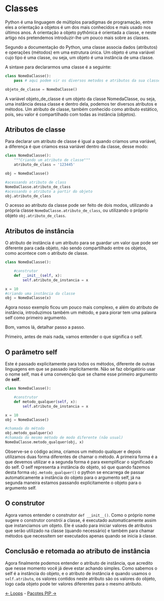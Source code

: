 # Classes

Python é uma linguagem de múltiplos paradigmas de programação, entre eles a orientação a objetos é um dos mais conhecidos e mais usado nos últimos anos. A orientação a objeto pythônica é orientada a classe, e neste artigo nós pretendemos introduzir-lhe um pouco mais sobre as classes.

Segundo a documentação do Python, uma classe associa dados (atributos) e operações (métodos) em uma estrutura única. Um objeto é uma variável cujo tipo é uma classe, ou seja, um objeto é uma instância de uma classe.

A sintaxe para declararmos uma classe é a seguinte:

```python
class NomeDaClasse():
    pass # aqui podem vir os diversos metodos e atributos da sua classe

objeto_de_classe = NomeDaClasse()
```

A variável objeto_de_classe é um objeto da classe NomedaClasse, ou seja, uma instância dessa classe e dentro dela, podemos ter diversos atributos e métodos. Um atributo de classe, também conhecido como atributo estático, pois, seu valor é compartilhado com todas as instância (objetos).

## Atributos de classe

Para declarar um atributo de classe é igual a quando criamos uma variável, a diferença é que criamos essa variável dentro da classe, desse modo:

```py
class NomeDaClasse():
    """Criando um atributo de classe"""
    atributo_de_class = '123445'

obj = NomeDaClasse()

#acessando atributo de class
NomeDaClasse.atributo_de_class
#acessando o atributo a partir do objeto
obj.atributo_de_class
```

O acesso ao atributo da classe pode ser feito de dois modos, utilizando a própria classe ```NomeDaClasse.atributo_de_class```, ou utilizando o próprio objeto ```obj.atributo_de_class```.

## Atributos de instância

O atributo de instância é um atributo para se guardar um valor que pode ser diferente para cada objeto, não sendo compartilhado entre os objetos, como acontece com o atributo de classe.

```py
class NomeDaClasse():

    #construtor
    def __init__(self, x):
        self.atributo_de_instancia = x

x = 10
#criando uma instância da classe
obj = NomeDaClasse(x)

```

Agora nosso exemplo ficou um pouco mais complexo, e além do atributo de instância, introduzimos também um método, e para piorar tem uma palavra self como primeiro argumento.

Bom, vamos lá, detalhar passo a passo.

Primeiro, antes de mais nada, vamos entender o que significa o self.

## O parâmetro self

Este é passado explicitamente para todos os métodos, diferente de outras linguagens em que se passado implicitamente. Não se faz obrigatório usar o nome self, mas é uma convenção que se chame esse primeiro argumento de __self__.

```py
class NomeDaClasse():

    #construtor
    def metodo_qualquer(self, x):
        self.atributo_de_instancia = x

x = 10
obj = NomeDaClasse()

#chamada do método
obj.metodo_qualquer(x)
#chamada do mesmo método de modo diferente (não usual)
NomeDaClasse.metodo_qualquer(obj, x)
```

Observe-se o código acima, criamos um método qualquer e depois utilizamos duas forma diferentes de chamar o método. A primeira forma é a que devemos utilizar e a segunda forma é para exemplificar o significado do self. O self representa a instância do objeto, só que quando fazemos desta forma ```obj.metodo_qualquer()``` o python se encarrega de passar automaticamente a instância do objeto para o argumento self, já na segunda maneira estamos passando explicitamente o objeto para o argumento self.

## O construtor

Agora vamos entender o construtor ```def __init__()```. Como o próprio nome sugere o construtor constrói a classe, é executado automaticamente assim que instanciamos um objeto. Ele é usado para iniciar valores de atributos que serão utilizado na classe (quando necessário) e também para chamar métodos que necessitem ser executados apenas quando se inicia à classe.

## Conclusão e retomada ao atributo de instância

Agora finalmente podemos entender o atributo de instância, que acredito que nesse momento você já deve estar achando simples. Como sabemos o self é a instância do objeto, e o atributo de instância é quando usamos o ```self.atributo```, os valores contidos neste atributo são os valores do objeto, logo cada objeto pode ter valores diferentes para o mesmo atributo.

[<- Loops](loops.md) - [Pacotes PIP ->](pacotes_pip.md)
